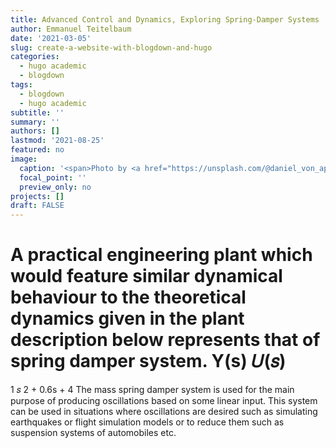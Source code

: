 ```yaml
---
title: Advanced Control and Dynamics, Exploring Spring-Damper Systems
author: Emmanuel Teitelbaum
date: '2021-03-05'
slug: create-a-website-with-blogdown-and-hugo
categories:
  - hugo academic
  - blogdown
tags:
  - blogdown
  - hugo academic
subtitle: ''
summary: ''
authors: []
lastmod: '2021-08-25' 
featured: no
image:
  caption: '<span>Photo by <a href="https://unsplash.com/@daniel_von_appen?utm_source=unsplash&amp;utm_medium=referral&amp;utm_content=creditCopyText">Daniel von Appen</a> on <a href="https://unsplash.com/s/photos/steps?utm_source=unsplash&amp;utm_medium=referral&amp;utm_content=creditCopyText">Unsplash</a></span>'
  focal_point: ''
  preview_only: no
projects: []
draft: FALSE
---
```



A practical engineering plant which would feature similar dynamical behaviour  to the theoretical dynamics given in the plant description below represents that of 
spring damper system.
Y(s)
𝑈(𝑠)
=
1
𝑠
2 + 0.6s + 4
The mass spring damper system is used for the main purpose of producing 
oscillations based on some linear input. This system can be used in situations
where oscillations are desired such as simulating earthquakes or flight simulation 
models or to reduce them such as suspension systems of automobiles etc.

<script src="https://utteranc.es/client.js"
        repo="eteitelbaum/academic-website"
        issue-term="pathname"
        theme="github-light"
        crossorigin="anonymous"
        async>
</script>

